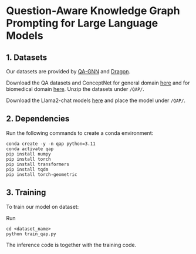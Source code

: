 # Question-Aware Knowledge Graph Prompting for Large Language Models

## 1. Datasets

Our datasets are provided by [QA-GNN](https://arxiv.org/abs/2104.06378) and [Dragon](https://arxiv.org/abs/2210.09338).

Download the QA datasets and ConceptNet for general domain [here](https://nlp.stanford.edu/projects/myasu/DRAGON/data_preprocessed.zip) and for biomedical domain [here](https://nlp.stanford.edu/projects/myasu/QAGNN/data_preprocessed_biomed.zip). Unzip the datasets under `/QAP/`.

Download the Llama2-chat models [here](https://huggingface.co/meta-llama) and place the model under `/QAP/`.

## 2. Dependencies

Run the following commands to create a conda environment:

    conda create -y -n qap python=3.11
    conda activate qap
    pip install numpy
    pip install torch
    pip install transformers
    pip install tqdm
    pip install torch-geometric

## 3. Training

To train our model on dataset:

Run

    cd <dataset_name>
    python train_qap.py

The inference code is together with the training code.
